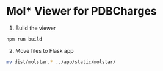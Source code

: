 # Mol* Viewer for PDBCharges

1. Build the viewer

```sh
npm run build
```

2. Move files to Flask app

```sh
mv dist/molstar.* ../app/static/molstar/
```